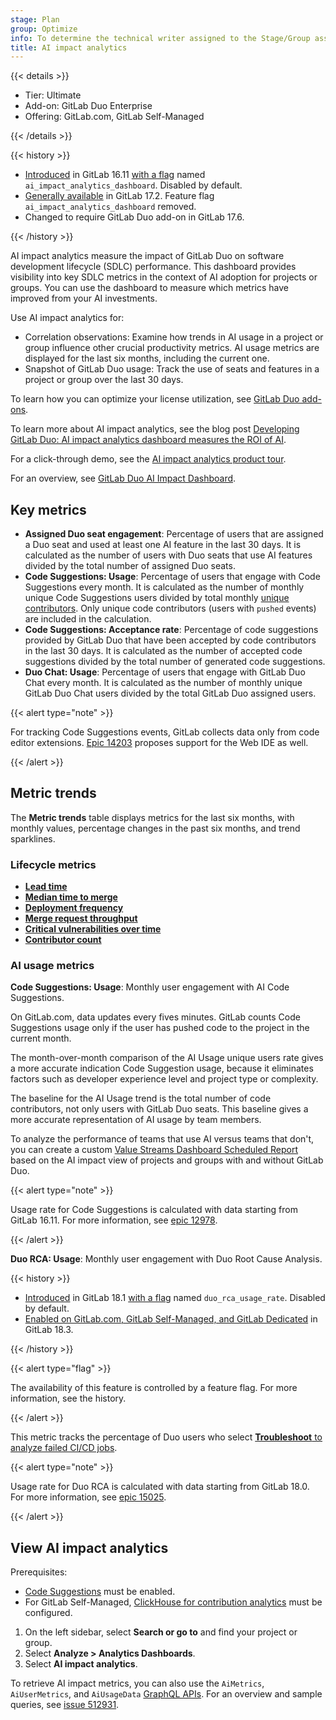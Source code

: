 ```yaml
---
stage: Plan
group: Optimize
info: To determine the technical writer assigned to the Stage/Group associated with this page, see https://handbook.gitlab.com/handbook/product/ux/technical-writing/#assignments
title: AI impact analytics
---
```


{{< details >}}

- Tier: Ultimate
- Add-on: GitLab Duo Enterprise
- Offering: GitLab.com, GitLab Self-Managed

{{< /details >}}

{{< history >}}

- [Introduced](https://gitlab.com/gitlab-org/gitlab/-/issues/443696) in GitLab 16.11 [with a flag](../../administration/feature_flags/_index.md) named `ai_impact_analytics_dashboard`. Disabled by default.
- [Generally available](https://gitlab.com/gitlab-org/gitlab/-/issues/451873) in GitLab 17.2. Feature flag `ai_impact_analytics_dashboard` removed.
- Changed to require GitLab Duo add-on in GitLab 17.6.

{{< /history >}}

AI impact analytics measure the impact of GitLab Duo on software development lifecycle (SDLC) performance.
This dashboard provides visibility into key SDLC metrics in the context of AI adoption for projects or groups.
You can use the dashboard to measure which metrics have improved from your AI investments.

Use AI impact analytics for:

- Correlation observations: Examine how trends in AI usage in a project or group influence other crucial productivity metrics. AI usage metrics are displayed for the last six months, including the current one.
- Snapshot of GitLab Duo usage: Track the use of seats and features in a project or group over the last 30 days.

To learn how you can optimize your license utilization,
see [GitLab Duo add-ons](../../subscriptions/subscription-add-ons.md).

To learn more about AI impact analytics, see the blog post
[Developing GitLab Duo: AI impact analytics dashboard measures the ROI of AI](https://about.gitlab.com/blog/2024/05/15/developing-gitlab-duo-ai-impact-analytics-dashboard-measures-the-roi-of-ai/).

For a click-through demo, see the [AI impact analytics product tour](https://gitlab.navattic.com/ai-impact).

<i class="fa-youtube-play" aria-hidden="true"></i>
For an overview, see [GitLab Duo AI Impact Dashboard](https://youtu.be/FxSWX64aUOE?si=7Yfc6xHm63c3BRwn).
<!-- Video published on 2025-03-06 -->

## Key metrics

- **Assigned Duo seat engagement**: Percentage of users that are assigned a Duo seat and used at least one AI feature in the last 30 days.
It is calculated as the number of users with Duo seats that use AI features divided by the total number of assigned Duo seats.
- **Code Suggestions: Usage**: Percentage of users that engage with Code Suggestions every month.
It is calculated as the number of monthly unique Code Suggestions users divided by total monthly [unique contributors](../profile/contributions_calendar.md#user-contribution-events).
Only unique code contributors (users with `pushed` events) are included in the calculation.
- **Code Suggestions: Acceptance rate**: Percentage of code suggestions provided by GitLab Duo that have been accepted by code contributors in the last 30 days.
It is calculated as the number of accepted code suggestions divided by the total number of generated code suggestions.
- **Duo Chat: Usage**: Percentage of users that engage with GitLab Duo Chat every month.
It is calculated as the number of monthly unique GitLab Duo Chat users divided by the total GitLab Duo assigned users.

{{< alert type="note" >}}

For tracking Code Suggestions events, GitLab collects data only from code editor extensions.
[Epic 14203](https://gitlab.com/groups/gitlab-org/-/epics/14203) proposes support for the Web IDE as well.

{{< /alert >}}

## Metric trends

The **Metric trends** table displays metrics for the last six months, with monthly values, percentage changes in the past six months, and trend sparklines.

### Lifecycle metrics

- [**Lead time**](../group/value_stream_analytics/_index.md#lifecycle-metrics)
- [**Median time to merge**](merge_request_analytics.md)
- [**Deployment frequency**](dora_metrics.md#deployment-frequency)
- [**Merge request throughput**](merge_request_analytics.md#view-the-number-of-merge-requests-in-a-date-range)
- [**Critical vulnerabilities over time**](../application_security/vulnerability_report/_index.md)
- [**Contributor count**](../profile/contributions_calendar.md#user-contribution-events)

### AI usage metrics

**Code Suggestions: Usage**: Monthly user engagement with AI Code Suggestions.

On GitLab.com, data updates every fives minutes.
GitLab counts Code Suggestions usage only if the user has pushed code to the project in the current month.

The month-over-month comparison of the AI Usage unique users rate gives a more accurate indication Code Suggestion usage,
because it eliminates factors such as developer experience level and project type or complexity.

The baseline for the AI Usage trend is the total number of code contributors, not only users with GitLab Duo seats.
This baseline gives a more accurate representation of AI usage by team members.

To analyze the performance of teams that use AI versus teams that don't, you can create a custom
[Value Streams Dashboard Scheduled Report](https://gitlab.com/explore/catalog/components/vsd-reports-generator)
based on the AI impact view of projects and groups with and without GitLab Duo.

{{< alert type="note" >}}

Usage rate for Code Suggestions is calculated with data starting from GitLab 16.11.
For more information, see [epic 12978](https://gitlab.com/groups/gitlab-org/-/epics/12978).

{{< /alert >}}

**Duo RCA: Usage**: Monthly user engagement with Duo Root Cause Analysis.

{{< history >}}

- [Introduced](https://gitlab.com/gitlab-org/gitlab/-/issues/513252) in GitLab 18.1 [with a flag](../../administration/feature_flags/_index.md) named `duo_rca_usage_rate`. Disabled by default.
- [Enabled on GitLab.com, GitLab Self-Managed, and GitLab Dedicated](https://gitlab.com/gitlab-org/gitlab/-/issues/543987) in GitLab 18.3.

{{< /history >}}

{{< alert type="flag" >}}

The availability of this feature is controlled by a feature flag.
For more information, see the history.

{{< /alert >}}

This metric tracks the percentage of Duo users who select [**Troubleshoot** to analyze failed CI/CD jobs](../gitlab_duo_chat/examples.md#from-a-merge-request).

{{< alert type="note" >}}

Usage rate for Duo RCA is calculated with data starting from GitLab 18.0.
For more information, see [epic 15025](https://gitlab.com/groups/gitlab-org/-/epics/15025).

{{< /alert >}}

## View AI impact analytics

Prerequisites:

- [Code Suggestions](../project/repository/code_suggestions/_index.md) must be enabled.
- For GitLab Self-Managed, [ClickHouse for contribution analytics](../group/contribution_analytics/_index.md#contribution-analytics-with-clickhouse) must be configured.

1. On the left sidebar, select **Search or go to** and find your project or group.
1. Select **Analyze > Analytics Dashboards**.
1. Select **AI impact analytics**.

To retrieve AI impact metrics, you can also use the `AiMetrics`, `AiUserMetrics`, and `AiUsageData` [GraphQL APIs](../../api/graphql/reference/_index.md).
For an overview and sample queries, see [issue 512931](https://gitlab.com/gitlab-org/gitlab/-/issues/512931).
